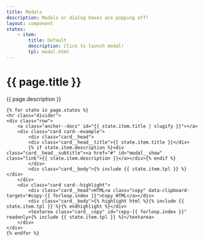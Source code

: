 ```yaml
---
title: Modals
description: Modals or dialog boxes are popping off!
layout: component
states:
    - item:
        title: Default
        description: Click to launch modal!
        tpl: modal.html
---
```

<div class="container content">
    <h1>{{ page.title }}</h1>
    <p class="well">{{ page.description }}</p>

    {% for state in page.states %}
    <hr class="divider">
    <div class="row">
        <a class="anchor--docs" id="{{ state.item.title | slugify }}"></a>
        <div class="card card--example">
            <div class="card__head">
            <div class="card__head__title">{{ state.item.title }}</div>
            {% if state.item.description %}<div class="card__head__subtitle"><a href="#" id="modal__show" class="link">{{ state.item.description }}</a></div>{% endif %}
            </div>
            <div class="card__body">{% include {{ state.item.tpl }} %}</div>
        </div>
        <div class="card card--highlight">
            <div class="card__head">HTML<a class="copy" data-clipboard-target="#copy-{{ forloop.index }}">Copy HTML</a></div>
            <div class="card__body">{% highlight html %}{% include {{ state.item.tpl }} %}{% endhighlight %}</div>
            <textarea class="card__copy" id="copy-{{ forloop.index }}" readonly>{% include {{ state.item.tpl }} %}</textarea>
        </div>
    </div>
    {% endfor %}
</div>

<style>
    #modal__ok, #modal__close { width: 100%; }
</style>
<script>

    var btnOk = document.getElementById('modal__ok'),
        btnClose = document.getElementById('modal__close'),
        btnShow = document.getElementById('modal__show');

    btnShow.addEventListener('click', function(e) {
        e.preventDefault();
        modalEl = document.querySelector('.modal');
        modalEl.classList.add('modal--active');
    });

    btnOk.addEventListener('click', function(e) {
        e.preventDefault();
        modalEl = document.querySelector('.modal');
        modalEl.classList.remove('modal--active');
    });

    btnClose.addEventListener('click', function(e) {
        e.preventDefault();
        modalEl = document.querySelector('.modal');
        modalEl.classList.remove('modal--active');
    });
</script>